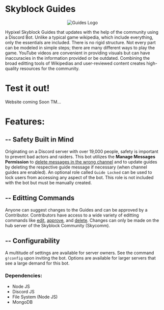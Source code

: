 # Skyblock Guides
<p align="center"> <img src="https://i.imgur.com/184jyne.png" alt="Guides Logo"/> </p>

Hypixel Skyblock Guides that updates with the help of the community using a Discord Bot. Unlike a typical game wikipedia, which include everything, only the essentials are included. There is no rigid structure. Not every part can be modeled in simple steps; there are many different ways to play the game. YouTube videos are convenient in providing visuals but can have inaccuracies in the information provided or be outdated. Combining the broad editting tools of Wikipedias and user-reviewed content creates high-quality resources for the community.

# Test it out!
Website coming Soon TM...

# Features:
## -- Safety Built in Mind
Originating on a Discord server with over 19,000 people, safety is important to prevent bad actors and raiders. This bot utilizes the **Manage Messages Permission** to [delete messages in the wrong channel](https://github.com/GuyWhoCode/sb-guide/blob/33728f9b6b201ecbb0c0d021171fcbac94f9b6e3/server.js#L35) and to update guides by deleting the respective guide message if necessary (when channel guides are enabled). An optional role called `Guide Locked` can be used to lock users from accessing any aspect of the bot. This role is not included with the bot but must be manually created.

## -- Editting Commands
Anyone can suggest changes to the Guides and can be approved by a Contributor. Contributors have access to a wide variety of editting commands like [edit](https://github.com/GuyWhoCode/sb-guide/blob/main/Commands/edit.js), [approve](https://github.com/GuyWhoCode/sb-guide/blob/main/Commands/approve.js), and [delete](https://github.com/GuyWhoCode/sb-guide/blob/main/Commands/delete.js). Changes can only be made on the hub server of the Skyblock Community (Skycomm).

## -- Configurability
A multitude of settings are available for server owners. See the command `g!config` upon inviting the bot. Options are available for larger servers that see a large demand for this bot.


### Dependencies:
- Node JS
- Discord JS
- File System (Node JS)
- MongoDB
